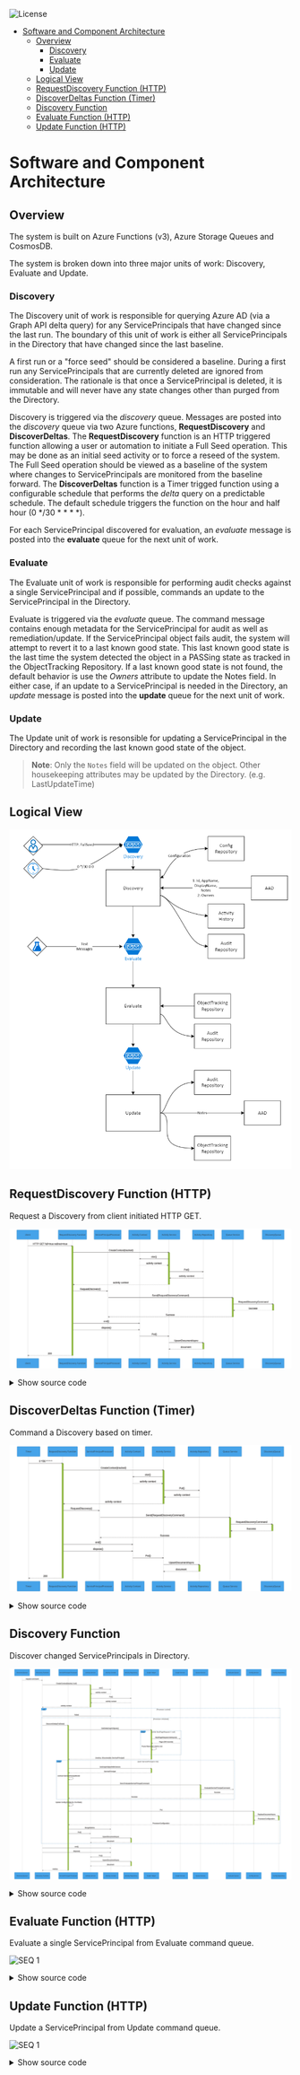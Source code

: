 ![License](https://img.shields.io/badge/license-MIT-green.svg)
- [Software and Component Architecture](#software-and-component-architecture)
  - [Overview](#overview)
    - [Discovery](#discovery)
    - [Evaluate](#evaluate)
    - [Update](#update)
  - [Logical View](#logical-view)
  - [RequestDiscovery Function (HTTP)](#requestdiscovery-function-http)
  - [DiscoverDeltas Function (Timer)](#discoverdeltas-function-timer)
  - [Discovery Function](#discovery-function)
  - [Evaluate Function (HTTP)](#evaluate-function-http)
  - [Update Function (HTTP)](#update-function-http)

# Software and Component Architecture
## Overview
The system is built on Azure Functions (v3), Azure Storage Queues and CosmosDB.  

The system is broken down into three major units of work: Discovery, Evaluate and Update.  

### Discovery
The Discovery unit of work is responsible for querying Azure AD (via a Graph API delta query) for any ServicePrincipals that have changed since the last run.  The boundary of this unit of work is either all ServicePrincipals in the Directory that have changed since the last baseline.

A first run or a "force seed" should be considered a baseline.  During a first run any ServicePrincipals that are currently deleted are ignored from consideration. The rationale is that once a ServicePrincipal is deleted, it is immutable and will never have any state changes other than purged from the Directory.

Discovery is triggered via the _discovery_ queue.  Messages are posted into the _discovery_ queue via two Azure functions, **RequestDiscovery** and **DiscoverDeltas**.  The **RequestDiscovery** function is an HTTP triggered function allowing a user or automation to initiate a Full Seed operation.  This may be done as an initial seed activity or to force a reseed of the system.  The Full Seed operation should be viewed as a baseline of the system where changes to ServicePrincipals are monitored from the baseline forward.  The **DiscoverDeltas** function is a Timer trigged function using a configurable schedule that performs the _delta_ query on a predictable schedule.  The default schedule triggers the function on the hour and half hour (0 */30 * * * *).  

For each ServicePrincipal discovered for evaluation, an _evaluate_ message is posted into the **evaluate** queue for the next unit of work.

### Evaluate
The Evaluate unit of work is responsible for performing audit checks against a single ServicePrincipal and if possible, commands an update to the ServicePrincipal in the Directory.  

Evaluate is triggered via the _evaluate_ queue.  The command message contains enough metadata for the ServicePrincipal for audit as well as remediation/update.  If the ServicePrincipal object fails audit, the system will attempt to revert it to a last known good state.  This last known good state is the last time the system detected the object in a PASSing state as tracked in the ObjectTracking Repository.  If a last known good state is not found, the default behavior is use the _Owners_ attribute to update the Notes field.  In either case, if an update to a ServicePrincipal is needed in the Directory, an _update_ message is posted into the **update** queue for the next unit of work.

### Update
The Update unit of work is resonsible for updating a ServicePrincipal in the Directory and recording the last known good state of the object.  

>**Note**: Only the `Notes` field will be updated on the object.  Other housekeeping attributes may be updated by the Directory. (e.g. LastUpdateTime)



## Logical View
![Logical view](images/architecture-logical-view.png)

## RequestDiscovery Function (HTTP)
Request a Discovery from client initiated HTTP GET.

<div class="mermaid" id="seq_requestdiscoveryhttp">

![SEQ 1](images/seq_requestdiscoveryhttp.svg)

<details>
    <summary>Show source code</summary>
    ```mermaid
    sequenceDiagram
        participant C as client
        participant F as RequestDiscovery Function
        participant P as ServicePrincipalProcessor
        participant AC as Activity Context
        participant AS as Activity Service
        participant AR as Activity Repository
        participant QS as Queue Service
        participant DQ as DiscoveryQueue

        C ->>+F: HTTP GET full=true redirect=true
        % Create Activity %
        F ->>+AS: CreateContext(tracked)
        AS ->> AC: ctor()
        AC -->> AS: activity context
        AS ->> AR: Put()
        AR -->> AS: activity context
        AS -->>-F: activity context

        F ->>+P: RequestDiscovery()
        P ->>+QS: Send(RequestDiscoveryCommand)
        QS ->>+DQ: RequestDiscoveryCommand
        DQ -->>-QS: Success
        QS -->>-P: Success

        F ->> AC: end()
        F ->> AC: dispose()
        AC ->> AS: Put()
        AS ->>+AR: UpsertDocumentAsync
        AR -->>-AS: document

        F -->>-C: 200
    ```
</details>
</div>

## DiscoverDeltas Function (Timer)
Command a Discovery based on timer.

<div class="mermaid" id="seq_requestdiscoverytimer">

![SEQ 2](images/seq_requestdiscoverytimer.svg)
    
<details>
    <summary>Show source code</summary>
    ```mermaid
    sequenceDiagram
        participant C as Timer
        participant F as RequestDiscovery Function
        participant P as ServicePrincipalProcessor
        participant AC as Activity Context
        participant AS as Activity Service
        participant AR as Activity Repository
        participant QS as Queue Service
        participant DQ as DiscoveryQueue

        C ->>+F: 0 */30 * * * *

        % Create Activity %
        F ->>+AS: CreateContext(tracked)
        AS ->> AC: ctor()
        AC -->> AS: activity context
        AS ->> AR: Put()
        AR -->> AS: activity context
        AS -->>-F: activity context

        F ->>+P: RequestDiscovery()
        P ->>+QS: Send(RequestDiscoveryCommand)
        QS ->>+DQ: RequestDiscoveryCommand
        DQ -->>-QS: Success
        QS -->>-P: Success

        F ->> AC: end()
        F ->> AC: dispose()
        AC ->> AS: Put()
        AS ->>+AR: UpsertDocumentAsync
        AR -->>-AS: document

        F -->>-C: 200
    ```
</details>
</div>


## Discovery Function
Discover changed ServicePrincipals in Directory.

<div class="mermaid" id="seq_discoveryfunction">

![SEQ 3](images/seq_discoveryfunction.svg)

<details>
    <summary>Show source code</summary>
    ```mermaid
    sequenceDiagram
        participant DQ as DiscoveryQueue
        participant F as Discovery Function
        participant P as ServicePrincipal Processor
        participant AS as Activity Service
        participant AC as Activity Context
        participant AR as Activity Repository
        participant GH as Graph Helper
        participant GS as Graph Service
        participant QS as Queue Service
        participant EQ as Evaluate Queue
        participant CS as Config Service
        participant CR as Config Repository


        DQ -->>F: request command

        % Create Activity %
        F ->>+AS: CreateContext(tracked, lock)
        AS ->> AC: ctor()
        AC -->> AS: activity context
        AS ->> AR: Put()
        AR -->> AS: activity context
        AS -->>-F: activity context

        alt Processor Locked
            F ->> AC: Failed
        else Processor Unlocked
            F ->>+P: DiscoverDeltas(FullSeed)
            P ->>+GH: GetDeltaGraphObjects()
            loop while NextPageRequest != null
            GH ->> GS: NextPageRequest.GetAsync()
            GS -->> GH: Page (200 records)
            GH ->> GH: Prune Removed / Add to List
            end
            GH -->>-P: (metrics, IEnumerable::ServicePrincipal)


            loop each ServicePrincipal in list
            P ->>+GH: GetGraphObjectWithOwners
            GH -->>-P: ServicePrincipal
            P ->> P: contruct ServicePrincipalModel
            P ->>+QS: Send EvaluateServicePrincpalCommand
            QS ->> EQ: EvaluateServicePrincipalCommand
            EQ -->>QS: Success
            QS -->>-P: Success
            end
            P ->> P: Update Config (DeltaLink, RunState)
            P ->>+CS: Put
            CS ->>+CR: ReplaceDocumentAsync
            CR -->>-CS: ProcessorConfiguration
            CS -->>-P: ProcessorConfiguration

            P ->> AC: MergeMetrics
            P ->> AS: Put()
            AS ->>+AR: UpsertDocumentAsync
            AR -->>-AS: document
        end

        F ->> AC: end()
        F ->> AC: dispose()
        AC ->> AS: Put()
        AS ->>+AR: UpsertDocumentAsync
        AR -->>-AS: document

        P -->>-F: metrics
    ```
</details>
</div>


## Evaluate Function (HTTP)
Evaluate a single ServicePrincipal from Evaluate command queue.

<div class="mermaid" id="seq_evaluate">

![SEQ 1](images/seq_evaluate.svg)

<details>
    <summary>Show source code</summary>
    ```mermaid
    sequenceDiagram
        participant CQ as EvaluateQueue
        participant F as Evaluate Function
        participant P as ServicePrincipal Processor
        participant AS as Activity Service
        participant AC as Activity Context
        participant AR as Activity Repository
        participant QSF as Queue Service Factory
        participant V as Validator
        participant AUD as Audit Service
        participant QS as Queue Service
        participant OTS as Object Tracking Service
        participant UQ as Update Queue

        CQ -->>F: request command

        % Create Activity %
        F ->>+AS: CreateContext(tracked, lock)
        AS ->> AC: ctor()
        AC -->> AS: activity context
        AS ->> AR: Put()
        AR -->> AS: activity context
        AS -->>-F: activity context

        % Core Logic %
        F ->>+P: Evaluate(model)
        P ->>+QSF: Create (update queue)
        QSF ->>-P: QueueService

        loop for each validator
        P ->>+V: Validate(model)
        V ->>-P: errors
        end

        alt error count > 0
            loop for each error
            P ->> AUD: PutFail
            end
            alt HasOwners == true
                    P ->>+QS: UpdateCommand
                    QS ->> UQ: ServicePrincipalUpdateCommand
                    UQ --> QS: Success
                    QS -->-P:
            else
                P ->> OTS: Get Last Known Good
                alt has Last Known Good
                    P ->>+QS: UpdateCommand
                    QS ->> UQ: ServicePrincipalUpdateCommand
                    UQ --> QS: Success
                    QS -->-P:
                else
                    P ->> AUD: PutFail (cannot remediate)
                end
            end
        else error count == 0
            P ->> OTS: Put(model)
            P ->> AUD: PutPass
        end
        P -->>-F:

        % Termination %
        F ->> AC: end()
        F ->> AC: dispose()
        AC ->> AS: Put()
        AS ->>+AR: UpsertDocumentAsync
        AR -->>-AS: document
    ```
</details>
</div>

## Update Function (HTTP)
Update a ServicePrincipal from Update command queue.

<div class="mermaid" id="seq_update">

![SEQ 1](images/seq_update.svg)

<details>
    <summary>Show source code</summary>
    ```mermaid
    sequenceDiagram
            participant CQ as EvaluateQueue
            participant F as Evaluate Function
            participant P as ServicePrincipal Processor
            participant AS as Activity Service
            participant AC as Activity Context
            participant AR as Activity Repository
            participant GH as Graph Helper
            participant GS as Graph Service

            participant AUD as Audit Service

            CQ -->>F: request command

            % Create Activity %
            F ->>+AS: CreateContext(tracked, lock)
            AS ->> AC: ctor()
            AC -->> AS: activity context
            AS ->> AR: Put()
            AR -->> AS: activity context
            AS -->>-F: activity context

            % Core Logic %
            F ->>+P: Update(model)

            alt UpdateMode == Update
                P ->> GH: Patch(ServicePrincipal)
                GH ->> GS: Update(ServicePrincipal)
                P ->> AUD: PutChange
            end

            P -->>-F:

            % Termination %
            F ->> AC: end()
            F ->> AC: dispose()
            AC ->> AS: Put()
            AS ->>+AR: UpsertDocumentAsync
            AR -->>-AS: document
    ```    
</details>
</div>